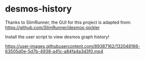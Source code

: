 # desmos-history
Thanks to SlimRunner, the GUI for this project is adapted from: https://github.com/SlimRunner/desmos-pickler

Install the user script to view desmos graph history!

https://user-images.githubusercontent.com/89387162/132048166-63505d0e-5d7b-4938-a41c-a84fa4a3d3f0.mp4

